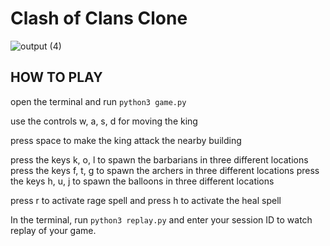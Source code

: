 # Clash of Clans Clone
![output (4)](https://github.com/user-attachments/assets/62ae01bb-9303-4e3c-97a6-07f5423ff3c6)


## HOW TO PLAY

open the terminal and run ```python3 game.py```

use the controls w, a, s, d for moving the king

press space to make the king attack the nearby building

press the keys k, o, l to spawn the barbarians in three different locations
press the keys f, t, g to spawn the archers in three different locations
press the keys h, u, j to spawn the balloons in three different locations

press r to activate rage spell and press h to activate the heal spell

In the terminal, run ```python3 replay.py``` and enter your session ID to watch replay of your game.
